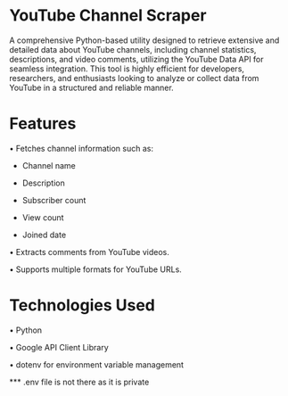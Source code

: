 # YouTube Channel Scraper
A comprehensive Python-based utility designed to retrieve extensive and detailed data about YouTube channels, including channel statistics, descriptions, and video comments, utilizing the YouTube Data API for seamless integration. This tool is highly efficient for developers, researchers, and enthusiasts looking to analyze or collect data from YouTube in a structured and reliable manner.
# Features
•	Fetches channel information such as:

-	Channel name

-	Description

-	Subscriber count

-	View count

-	Joined date

•	Extracts comments from YouTube videos.

•	Supports multiple formats for YouTube URLs.

# Technologies Used

•	Python

•	Google API Client Library

•	dotenv for environment variable management

*** .env file is not there as it is private
